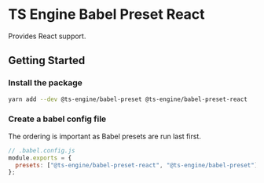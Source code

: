 # TS Engine Babel Preset React

Provides React support.

## Getting Started

### Install the package

```sh
yarn add --dev @ts-engine/babel-preset @ts-engine/babel-preset-react
```

### Create a babel config file

The ordering is important as Babel presets are run last first.

```js
// .babel.config.js
module.exports = {
  presets: ["@ts-engine/babel-preset-react", "@ts-engine/babel-preset"],
};
```
